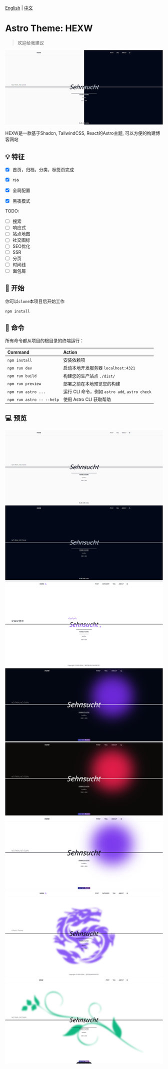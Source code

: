 [English](./README.md) | [中文](./README-zh.md)

# Astro Theme: HEXW

> 欢迎给我建议

![pin](./assets/pin.png)

HEXW是一款基于Shadcn, TailwindCSS, React的Astro主题, 可以方便的构建博客网站

## 💡 特征

- [X] 首页，归档，分类，标签页完成
- [X] rss
- [X] 全局配置
- [X] 黑夜模式
  

TODO:

- [ ] 搜索
- [ ] 响应式
- [ ] 站点地图
- [ ] 社交图标
- [ ] SEO优化
- [ ] SSR
- [ ] 分页
- [ ] 时间线
- [ ] 面包屑
  
## 🚀 开始

你可以`clone`本项目后开始工作

```nodejs
npm install
```

<!-- TODO: 安装指令，更多请查看demo站点 -->

## 🧞 命令

所有命令都从项目的根目录的终端运行：

| Command                   | Action                                         |
| :------------------------ | :--------------------------------------------- |
| `npm install`             | 安装依赖项                                     |
| `npm run dev`             | 启动本地开发服务器 `localhost:4321`            |
| `npm run build`           | 构建您的生产站点 `./dist/`                     |
| `npm run preview`         | 部署之前在本地预览您的构建                     |
| `npm run astro ...`       | 运行 CLI 命令，例如 `astro add`, `astro check` |
| `npm run astro -- --help` | 使用 Astro CLI 获取帮助                        |

## 💻 预览

![light](./assets/light.png)
![dark](./assets/dark.png)
![plus](./assets/plus.png)
![purple](./assets/purple-dark.png)
![red](./assets/red-dark.png)
![purple-light](./assets/purple-light.png)
![purple-dragon](./assets/purple-dragon.png)
![purple-leaf](./assets/leaf.png)
